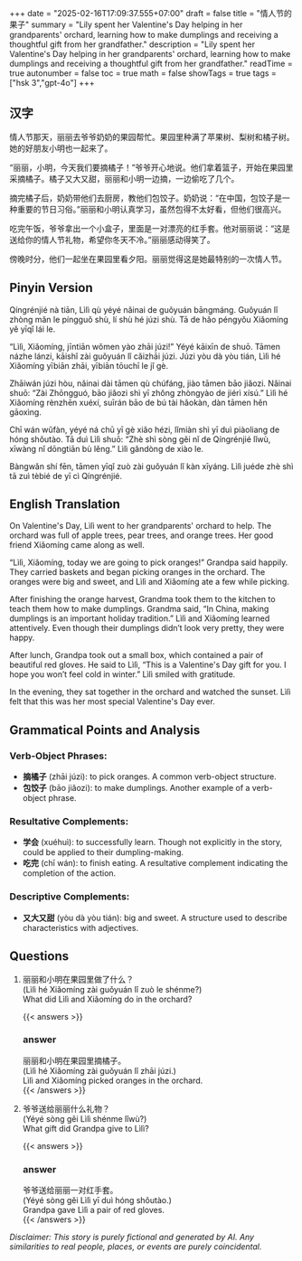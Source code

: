 +++
date = "2025-02-16T17:09:37.555+07:00"
draft = false
title = "情人节的果子"
summary = "Lily spent her Valentine's Day helping in her grandparents' orchard, learning how to make dumplings and receiving a thoughtful gift from her grandfather."
description = "Lily spent her Valentine's Day helping in her grandparents' orchard, learning how to make dumplings and receiving a thoughtful gift from her grandfather."
readTime = true
autonumber = false
toc = true
math = false
showTags = true
tags = ["hsk 3","gpt-4o"]
+++

## 汉字

情人节那天，丽丽去爷爷奶奶的果园帮忙。果园里种满了苹果树、梨树和橘子树。她的好朋友小明也一起来了。

“丽丽，小明，今天我们要摘橘子！”爷爷开心地说。他们拿着篮子，开始在果园里采摘橘子。橘子又大又甜，丽丽和小明一边摘，一边偷吃了几个。

摘完橘子后，奶奶带他们去厨房，教他们包饺子。奶奶说：“在中国，包饺子是一种重要的节日习俗。”丽丽和小明认真学习，虽然包得不太好看，但他们很高兴。

吃完午饭，爷爷拿出一个小盒子，里面是一对漂亮的红手套。他对丽丽说：“这是送给你的情人节礼物，希望你冬天不冷。”丽丽感动得笑了。

傍晚时分，他们一起坐在果园里看夕阳。丽丽觉得这是她最特别的一次情人节。

## Pinyin Version

Qíngrénjié nà tiān, Lìlì qù yéyé nǎinai de guǒyuán bāngmáng. Guǒyuán lǐ zhòng mǎn le píngguǒ shù, lí shù hé júzi shù. Tā de hǎo péngyǒu Xiǎomíng yě yīqǐ lái le.

“Lìlì, Xiǎomíng, jīntiān wǒmen yào zhāi júzi!” Yéyé kāixīn de shuō. Tāmen názhe lánzi, kāishǐ zài guǒyuán lǐ cǎizhāi júzi. Júzi yòu dà yòu tián, Lìlì hé Xiǎomíng yībiān zhāi, yībiān tōuchī le jǐ gè.

Zhāiwán júzi hòu, nǎinai dài tāmen qù chúfáng, jiào tāmen bāo jiǎozi. Nǎinai shuō: “Zài Zhōngguó, bāo jiǎozi shì yī zhǒng zhòngyào de jiérì xísú.” Lìlì hé Xiǎomíng rènzhēn xuéxí, suīrán bāo de bú tài hǎokàn, dàn tāmen hěn gāoxìng.

Chī wán wǔfàn, yéyé ná chū yī gè xiǎo hézi, lǐmiàn shì yī duì piàoliang de hóng shǒutào. Tā duì Lìlì shuō: “Zhè shì sòng gěi nǐ de Qíngrénjié lǐwù, xīwàng nǐ dōngtiān bù lěng.” Lìlì gǎndòng de xiào le.

Bàngwǎn shí fēn, tāmen yīqǐ zuò zài guǒyuán lǐ kàn xīyáng. Lìlì juéde zhè shì tā zuì tèbié de yī cì Qíngrénjié.

## English Translation

On Valentine's Day, Lìlì went to her grandparents' orchard to help. The orchard was full of apple trees, pear trees, and orange trees. Her good friend Xiǎomíng came along as well.

“Lìlì, Xiǎomíng, today we are going to pick oranges!” Grandpa said happily. They carried baskets and began picking oranges in the orchard. The oranges were big and sweet, and Lìlì and Xiǎomíng ate a few while picking.

After finishing the orange harvest, Grandma took them to the kitchen to teach them how to make dumplings. Grandma said, “In China, making dumplings is an important holiday tradition.” Lìlì and Xiǎomíng learned attentively. Even though their dumplings didn’t look very pretty, they were happy.

After lunch, Grandpa took out a small box, which contained a pair of beautiful red gloves. He said to Lìlì, “This is a Valentine's Day gift for you. I hope you won’t feel cold in winter.” Lìlì smiled with gratitude.

In the evening, they sat together in the orchard and watched the sunset. Lìlì felt that this was her most special Valentine's Day ever.

## Grammatical Points and Analysis

### Verb-Object Phrases:
- **摘橘子** (zhāi júzi): to pick oranges. A common verb-object structure.
- **包饺子** (bāo jiǎozi): to make dumplings. Another example of a verb-object phrase.

### Resultative Complements:
- **学会** (xuéhuì): to successfully learn. Though not explicitly in the story, could be applied to their dumpling-making.
- **吃完** (chī wán): to finish eating. A resultative complement indicating the completion of the action.

### Descriptive Complements:
- **又大又甜** (yòu dà yòu tián): big and sweet. A structure used to describe characteristics with adjectives.

## Questions

1. 丽丽和小明在果园里做了什么？  
   (Lìlì hé Xiǎomíng zài guǒyuán lǐ zuò le shénme?)  
   What did Lìlì and Xiǎomíng do in the orchard?  

   {{< answers >}}  
   ### answer  
   丽丽和小明在果园里摘橘子。  
   (Lìlì hé Xiǎomíng zài guǒyuán lǐ zhāi júzi.)  
   Lìlì and Xiǎomíng picked oranges in the orchard.  
   {{< /answers >}}

2. 爷爷送给丽丽什么礼物？  
   (Yéyé sòng gěi Lìlì shénme lǐwù?)  
   What gift did Grandpa give to Lìlì?  

   {{< answers >}}  
   ### answer  
   爷爷送给丽丽一对红手套。  
   (Yéyé sòng gěi Lìlì yī duì hóng shǒutào.)  
   Grandpa gave Lìlì a pair of red gloves.  
   {{< /answers >}}  

*Disclaimer: This story is purely fictional and generated by AI. Any similarities to real people, places, or events are purely coincidental.*